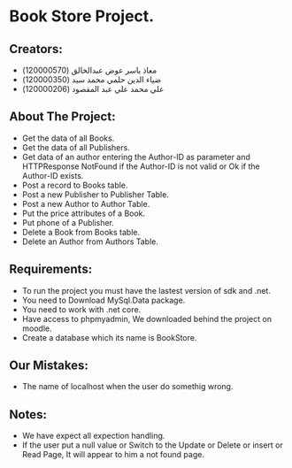 # Book Store Project. 

## Creators: 
* معاذ ياسر عوض عبدالخالق (120000570) 
* ضياء الدين حلمي محمد سيد (120000350)
* علي محمد علي عبد المقصود (120000206)


## About The Project: 
* Get the data of all Books. 
* Get the data of all Publishers. 
* Get data of an author entering the Author-ID as parameter and HTTPResponse NotFound if the Author-ID is not valid or Ok if the Author-ID exists. 
* Post a record to Books table.
* Post a new Publisher to Publisher Table. 
* Post a new Author to Author Table. 
* Put the price attributes of a Book. 
* Put phone of a Publisher. 
* Delete a Book from Books table. 
* Delete an Author from Authors Table. 


## Requirements: 
* To run the project you must have the lastest version of sdk and .net. 
* You need to Download MySql.Data package. 
* You need to work with .net core. 
* Have access to phpmyadmin, We downloaded behind the project on moodle.
* Create a database which its name is BookStore.

## Our Mistakes: 
* The name of localhost when the user do somethig wrong. 

## Notes: 
* We have expect all expection handling. 
* If the user put a null value or Switch to the Update or Delete or insert or Read Page, It will appear to him a not found page. 











